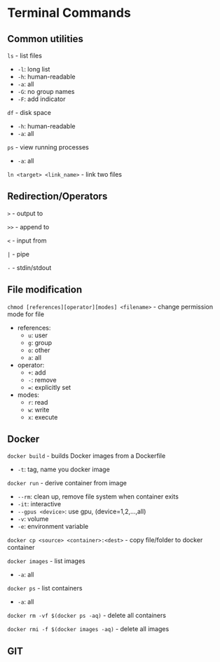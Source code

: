 # Terminal Commands

## Common utilities

`ls` - list files
- `-l`: long list
- `-h`: human-readable
- `-a`: all
- `-G`: no group names
- `-F`: add indicator

`df` - disk space
- `-h`: human-readable
- `-a`: all

`ps` - view running processes
 - `-a`: all

`ln <target> <link_name>` - link two files

## Redirection/Operators

`>` - output to

`>>` - append to

`<` - input from

`|` - pipe

`-` - stdin/stdout

## File modification

`chmod [references][operator][modes] <filename>` - change permission mode for file
- references:
  - `u`: user
  - `g`: group
  - `o`: other
  - `a`: all
- operator:
  - `+`: add
  - `-`: remove
  - `=`: explicitly set
- modes:
  - `r`: read
  - `w`: write
  - `x`: execute

## Docker

`docker build` - builds Docker images from a Dockerfile
- `-t`: tag, name you docker image

`docker run` - derive container from image
- `--rm`: clean up, remove file system when container exits
- `-it`: interactive
- `--gpus <device>`: use gpu, (device=1,2,...,all)
- `-v`: volume
- `-e`: environment variable

`docker cp <source> <container>:<dest>` - copy file/folder to docker container

`docker images` - list images
- `-a`: all

`docker ps` - list containers
- `-a`: all

`docker rm -vf $(docker ps -aq)` - delete all containers

`docker rmi -f $(docker images -aq)` - delete all images

## GIT
